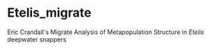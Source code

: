 # Etelis_migrate
Eric Crandall's Migrate Analysis of Metapopulation Structure in *Etelis* deepwater snappers

